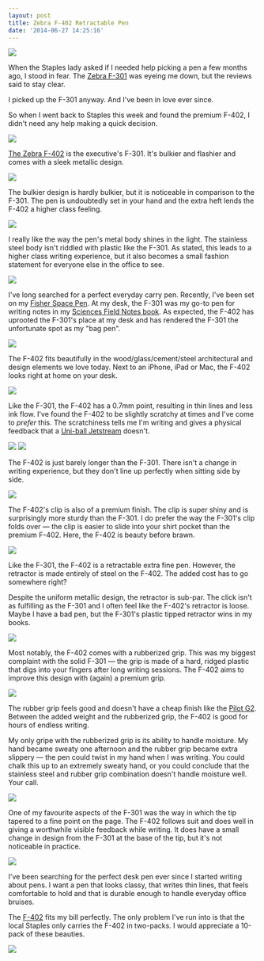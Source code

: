 ```yaml
---
layout: post
title: Zebra F-402 Retractable Pen
date: '2014-06-27 14:25:16'
---
```



![](http://static.thenewsprint.co/media/2014/Jun/P6260007--1-.jpg)

When the Staples lady asked if I needed help picking a pen a few months ago, I stood in fear. The [Zebra F-301](http://www.amazon.com/gp/product/B001JT1ADW/ref=as_li_qf_sp_asin_il_tl?ie=UTF8&camp=1789&creative=9325&creativeASIN=B001JT1ADW&linkCode=as2&tag=thenews02-20) was eyeing me down, but the reviews said to stay clear.

I picked up the F-301 anyway. And I've been in love ever since.

So when I went back to Staples this week and found the premium F-402, I didn't need any help making a quick decision.

![](http://static.thenewsprint.co/media/2014/Jun/P6260002--1-.jpg)

[The Zebra F-402](http://www.amazon.com/gp/product/B004WOAJP6/ref=as_li_qf_sp_asin_il_tl?ie=UTF8&camp=1789&creative=9325&creativeASIN=B004WOAJP6&linkCode=as2&tag=thenews02-20&linkId=SA7LGDRFI43VSQKE) is the executive's F-301. It's bulkier and flashier and comes with a sleek metallic design. 

![](http://static.thenewsprint.co/media/2014/Jun/P6260071--1-.jpg)

The bulkier design is hardly bulkier, but it is noticeable in comparison to the F-301. The pen is undoubtedly set in your hand and the extra heft lends the F-402 a higher class feeling.

![](http://static.thenewsprint.co/media/2014/Jun/P6260064--1-.jpg)

I really like the way the pen's metal body shines in the light. The stainless steel body isn't riddled with plastic like the F-301. As stated, this leads to a higher class writing experience, but it also becomes a small fashion statement for everyone else in the office to see.

![](http://static.thenewsprint.co/media/2014/Jun/P6260057--1-.jpg)

I've long searched for a perfect everyday carry pen. Recently, I've been set on my [Fisher Space Pen](http://www.amazon.com/gp/product/B000WGD13U/ref=as_li_qf_sp_asin_il_tl?ie=UTF8&camp=1789&creative=9325&creativeASIN=B000WGD13U&linkCode=as2&tag=thenews02-20&linkId=GIFMJBCQBPGC7FI5). At my desk, the F-301 was my go-to pen for writing notes in my [Sciences Field Notes book](http://fieldnotesbrand.com/colors/artsandsciences/). As expected, the F-402 has uprooted the F-301's place at my desk and has rendered the F-301 the unfortunate spot as my "bag pen".

![](http://static.thenewsprint.co/media/2014/Jun/P6260050--1-.jpg)

The F-402 fits beautifully in the wood/glass/cement/steel architectural and design elements we love today. Next to an iPhone, iPad or Mac, the F-402 looks right at home on your desk.

![](http://static.thenewsprint.co/media/2014/Jun/P6260049--1-.jpg)

Like the F-301, the F-402 has a 0.7mm point, resulting in thin lines and less ink flow. I've found the F-402 to be slightly scratchy at times and I've come to *prefer* this. The scratchiness tells me I'm writing and gives a physical feedback that a [Uni-ball Jetstream](http://www.amazon.com/gp/product/B004E3KIQA/ref=as_li_qf_sp_asin_il_tl?ie=UTF8&camp=1789&creative=9325&creativeASIN=B004E3KIQA&linkCode=as2&tag=thenews02-20) doesn't.

![](http://static.thenewsprint.co/media/2014/Jun/P6260043--1-.jpg)
![](http://static.thenewsprint.co/media/2014/Jun/P6260035--1-.jpg)

The F-402 is just barely longer than the F-301. There isn't a change in writing experience, but they don't line up perfectly when sitting side by side.

![](http://static.thenewsprint.co/media/2014/Jun/P6260026--1-.jpg)

The F-402's clip is also of a premium finish. The clip is super shiny and is surprisingly more sturdy than the F-301. I do prefer the way the F-301's clip folds over — the clip is easier to slide into your shirt pocket than the premium F-402. Here, the F-402 is beauty before brawn.

![](http://static.thenewsprint.co/media/2014/Jun/P6260023--1-.jpg)

Like the F-301, the F-402 is a retractable extra fine pen. However, the retractor is made entirely of steel on the F-402. The added cost has to go somewhere right?

Despite the uniform metallic design, the retractor is sub-par. The click isn't as fulfilling as the F-301 and I often feel like the F-402's retractor is loose. Maybe I have a bad pen, but the F-301's plastic tipped retractor wins in my books.

![](http://static.thenewsprint.co/media/2014/Jun/P6260019--1-.jpg)

Most notably, the F-402 comes with a rubberized grip. This was my biggest complaint with the solid F-301 — the grip is made of a hard, ridged plastic that digs into your fingers after long writing sessions. The F-402 aims to improve this design with (again) a premium grip.

![](http://static.thenewsprint.co/media/2014/Jun/P6260011--1-.jpg)

The rubber grip feels good and doesn't have a cheap finish like the [Pilot G2](http://www.amazon.com/gp/product/B00006JNJ8/ref=as_li_qf_sp_asin_il_tl?ie=UTF8&camp=1789&creative=9325&creativeASIN=B00006JNJ8&linkCode=as2&tag=thenews02-20&linkId=4WLPS3ZHBE4T7HUM). Between the added weight and the rubberized grip, the F-402 is good for hours of endless writing.

My only gripe with the rubberized grip is its ability to handle moisture. My hand became sweaty one afternoon and the rubber grip became extra slippery — the pen could twist in my hand when I was writing. You could chalk this up to an extremely sweaty hand, or you could conclude that the stainless steel and rubber grip combination doesn't handle moisture well. Your call.

![](http://static.thenewsprint.co/media/2014/Jun/P6260013--1-.jpg)

One of my favourite aspects of the F-301 was the way in which the tip tapered to a fine point on the page. The F-402 follows suit and does well in giving a worthwhile visible feedback while writing. It does have a small change in design from the F-301 at the base of the tip, but it's not noticeable in practice.

![](http://static.thenewsprint.co/media/2014/Jun/P6260001--1-.jpg)

I've been searching for the perfect desk pen ever since I started writing about pens. I want a pen that looks classy, that writes thin lines, that feels comfortable to hold and that is durable enough to handle everyday office bruises.

The [F-402](http://www.amazon.com/gp/product/B004WOAJP6/ref=as_li_qf_sp_asin_il_tl?ie=UTF8&camp=1789&creative=9325&creativeASIN=B004WOAJP6&linkCode=as2&tag=thenews02-20&linkId=SA7LGDRFI43VSQKE) fits my bill perfectly. The only problem I've run into is that the local Staples only carries the F-402 in two-packs. I would appreciate a 10-pack of these beauties.

![](http://static.thenewsprint.co/media/2014/Jun/P6260060--1-.jpg)